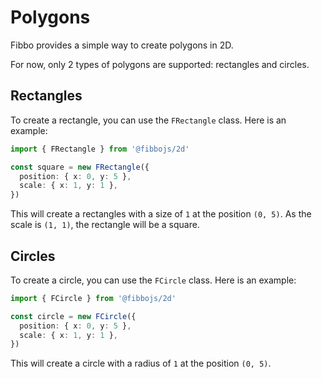 # Polygons

Fibbo provides a simple way to create polygons in 2D.

For now, only 2 types of polygons are supported: rectangles and circles.

## Rectangles

To create a rectangle, you can use the `FRectangle` class. Here is an example:

```typescript
import { FRectangle } from '@fibbojs/2d'

const square = new FRectangle({
  position: { x: 0, y: 5 },
  scale: { x: 1, y: 1 },
})
```

This will create a rectangles with a size of `1` at the position `(0, 5)`. As the scale is `(1, 1)`, the rectangle will be a square.

## Circles

To create a circle, you can use the `FCircle` class. Here is an example:

```typescript
import { FCircle } from '@fibbojs/2d'

const circle = new FCircle({
  position: { x: 0, y: 5 },
  scale: { x: 1, y: 1 },
})
```

This will create a circle with a radius of `1` at the position `(0, 5)`.
